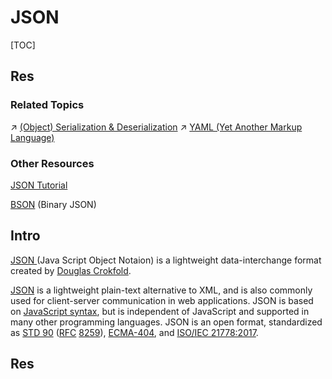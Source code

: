 # JSON

[TOC]



## Res
### Related Topics
↗ [(Object) Serialization & Deserialization](../../../../🏎️%20Computer%20Networking%20and%20Communication/📌%20Computer%20Networking%20Basics%20(Protocol%20Part)/0x02%20Presentation%20Layer%20(Syntax%20Layer)/(Object)%20Serialization%20&%20Deserialization/(Object)%20Serialization%20&%20Deserialization.md)
↗ [YAML (Yet Another Markup Language)](../Markup%20Languages/YAML%20(Yet%20Another%20Markup%20Language).md)


### Other Resources
[JSON Tutorial](https://restfulapi.net/introduction-to-json/)

[BSON](https://bsonspec.org/#/) (Binary JSON)



## Intro
[JSON ](https://www.json.org/json-en.html)(Java Script Object Notaion) is a lightweight data-interchange format created by [Douglas Crokfold](https://www.crockford.com/solitaire.html). 

[JSON](https://en.wikipedia.org/wiki/JSON "JSON") is a lightweight plain-text alternative to XML, and is also commonly used for client-server communication in web applications. JSON is based on [JavaScript syntax](https://en.wikipedia.org/wiki/JavaScript_syntax "JavaScript syntax"), but is independent of JavaScript and supported in many other programming languages. JSON is an open format, standardized as [STD 90](https://tools.ietf.org/html/std90) ([RFC](https://en.wikipedia.org/wiki/RFC_(identifier) "RFC (identifier)") [8259](https://datatracker.ietf.org/doc/html/rfc8259)), [ECMA-404](http://www.ecma-international.org/publications/files/ECMA-ST/ECMA-404.pdf), and [ISO/IEC 21778:2017](https://www.iso.org/standard/71616.html).



## Res



